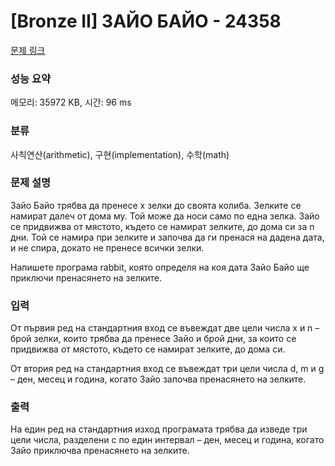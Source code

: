 # [Bronze II] ЗАЙО БАЙО - 24358 

[문제 링크](https://www.acmicpc.net/problem/24358) 

### 성능 요약

메모리: 35972 KB, 시간: 96 ms

### 분류

사칙연산(arithmetic), 구현(implementation), 수학(math)

### 문제 설명

<p>Зайо Байо трябва да пренесе x зелки до своята колиба. Зелките се намират далеч от дома му. Той може да носи само по една зелка. Зайо се придвижва от мястото, където се намират зелките, до дома си за n дни. Той се намира при зелките и започва да ги пренася на дадена дата, и не спира, докато не пренесе всички зелки.</p>

<p>Напишете програма rabbit, която определя на коя дата Зайо Байо ще приключи пренасянето на зелките.</p>

### 입력 

 <p>От първия ред на стандартния вход се въвеждат две цели числа x и n – брой зелки, които трябва да пренесе Зайо и брой дни, за които се придвижва от мястото, където се намират зелките, до дома си.</p>

<p>От втория ред на стандартния вход се въвеждат три цели числа d, m и g – ден, месец и година, когато Зайо започва пренасянето на зелките.</p>

### 출력 

 <p>На един ред на стандартния изход програмата трябва да изведе три цели числа, разделени с по един интервал – ден, месец и година, когато Зайо приключва пренасянето на зелките.</p>

